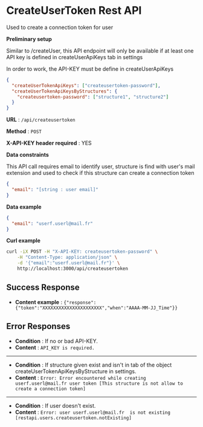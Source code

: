 # CreateUserToken Rest API

Used to create a connection token for user

**Preliminary setup**

Similar to /createUser, this API endpoint will only be available if at least one API key is defined in createUserApiKeys tab in settings

In order to work, the API-KEY must be define in createUserApiKeys

```json
{
  "createUserTokenApiKeys": ["createusertoken-password"],
  "createUserTokenApiKeysByStructures": {
    "createusertoken-password": ["structure1", "structure2"]
  }
}
```

**URL** : `/api/createusertoken`

**Method** : `POST`

**X-API-KEY header required** : YES

**Data constraints**

This API call requires email to identify user, structure is find with user's mail extension and used to check if this structure can create a connection token

```json
{
  "email": "[string : user email]"
}
```

**Data example**

```json
{
  "email": "userf.userl@mail.fr"
}
```

**Curl example**

```bash
curl -iX POST -H "X-API-KEY: createusertoken-password" \
    -H "Content-Type: application/json" \
    -d '{"email":"userf.userl@mail.fr"}' \
    http://localhost:3000/api/createusertoken
```

## Success Response

- **Content example** : `{"response":{"token":"XXXXXXXXXXXXXXXXXXXXXX","when":"AAAA-MM-JJ_Time"}}`

## Error Responses

- **Condition** : If no or bad API-KEY.
- **Content** : `API_KEY is required.`

---

- **Condition** : If structure given exist and isn't in tab of the object createUserTokenApiKeysByStructure in settings.
- **Content** : `Error: Error encountered while creating userf.userl@mail.fr user token [This structure is not allow to create a connection token]`

---

- **Condition** : If user doesn't exist.
- **Content** : `Error: user userf.userl@mail.fr  is not existing [restapi.users.createusertoken.notExisting]`
